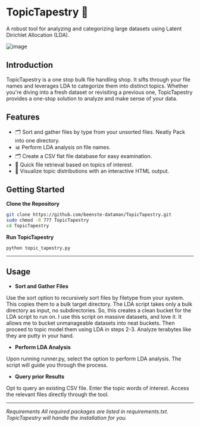 

# TopicTapestry 🧵
A robust tool for analyzing and categorizing large datasets using Latent Dirichlet Allocation (LDA).


![image](https://github.com/beenste-dataman/TopicTapestry/assets/50429213/03385c7d-2248-4fbb-917f-b9dd83212a0a)


## Introduction

TopicTapestry is a one stop bulk file handling shop. It sifts through your file names and leverages LDA to categorize them into distinct topics. Whether you're diving into a fresh dataset or revisiting a previous one, TopicTapestry provides a one-stop solution to analyze and make sense of your data.

## Features
- 🗂️ Sort and gather files by type from your unsorted files. Neatly Pack into one directory.
- 📊 Perform LDA analysis on file names.
- 🗂️ Create a CSV flat file database for easy examination.
- 🚀 Quick file retrieval based on topics of interest.
- 🎨 Visualize topic distributions with an interactive HTML output.

## Getting Started

**Clone the Repository**
   ```bash
   git clone https://github.com/beenste-dataman/TopicTapestry.git
   sudo chmod -R 777 TopicTapestry  
   cd TopicTapestry
```

**Run TopicTapestry**
```
python topic_tapestry.py
```


---

## Usage

- **Sort and Gather Files**

Use the sort option to recursively sort files by filetype from your system. This copies them to a bulk target directory. The LDA script takes only a bulk directory as input, no subdirectories. So, this creates a clean bucket for the LDA script to run on. 
I use this script on massive datasets, and love it. It allows me to bucket unmanageable datasets into neat buckets. Then proceed to topic model them using LDA in steps 2-3. Analyze terabytes like they are putty in your hand. 


- **Perform LDA Analysis**

Upon running runner.py, select the option to perform LDA analysis.
The script will guide you through the process.


- **Query prior Results**

Opt to query an existing CSV file.
Enter the topic words of interest.
Access the relevant files directly through the tool.

---


*Requirements
All required packages are listed in requirements.txt. TopicTapestry will handle the installation for you.*

